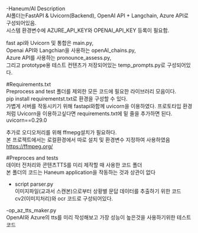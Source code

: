 -Haneum/AI Description  
AI폴더는FastAPI & Uvicorn(Backend), OpenAI API + Langchain, Azure API로 구성되어있음.  
시스템 환경변수에 AZURE_API_KEY와 OPENAI_API_KEY 등록이 필요함.  
  
fast api와 Uvicorn 및 통합은 main.py,  
Openai API와 Langchian을 사용하는 openAI_chains.py,  
Azure API를 사용하는 pronounce_assess.py,  
그리고 prototype용 테스트 컨텐츠가 저장되어있는 temp_prompts.py로 구성되어있다.  

#Requirements.txt  
Preprocess and test 폴더를 제외한 모든 코드에 필요한 라이브러리 모음이다.  
pip install requirementst.txt로  환경을 구성할 수 있다.  
가볍게 서버를 작동시키기 위해 fastapi와함께 uvicorn을 이용하였다. 
프로토타입 환경처럼 Uvicorn을 이용하고싶다면 requirements.txt에 밑 줄을 추가하면 된다.  
uvicorn==0.29.0  
  
추가로 오디오처리를 위해 ffmepg설치가 필요하다.  
본 프로젝트에서는 로컬환경에서 따로 설치 및 환경변수 지정하여 사용하였음  
https://ffmpeg.org/  
  
#Preproces and tests  
데이터 전처리와 콘텐츠TTS를 미리 제작할 때 사용한 코드 폴더  
본 폴더의 코드는 Haneum application을 작동하는 것과 상관이 없다  
  
 - script parser.py  
이미지파일(교과서 스캔본)으로부터 상황별 문답 데이터를 추출하기 위한 코드  
cv2(이미지처리)와 ocr 코드로 구성되어있다.  
  
-op_az_tts_maker.py  
OpenAI와 Azure의 tts를 미리 작성해보고 가장 성능이 높은것을 사용하기위한 테스트코드  
